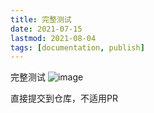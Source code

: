 ```yaml
---
title: 完整测试
date: 2021-07-15
lastmod: 2021-08-04
tags: [documentation, publish]
---
```


完整测试 ![image](https://user-images.githubusercontent.com/4601460/125742879-0a65aa12-8d3f-4005-9257-4e28cdead852.png)  直接提交到仓库，不适用PR
